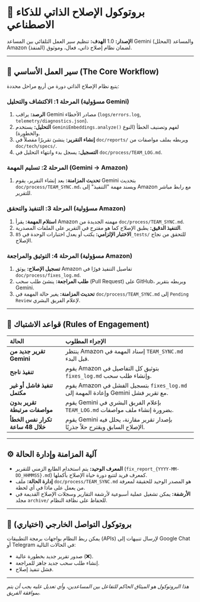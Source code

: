 # 📜 بروتوكول الإصلاح الذاتي للذكاء الاصطناعي

**الإصدار:** 1.0
**الهدف:** تنظيم سير العمل التلقائي بين المساعد Gemini (المحلل) والمساعد Amazon (المنفذ) لضمان نظام إصلاح ذاتي، فعال، وموثوق.

---

## 🔄 سير العمل الأساسي (The Core Workflow)

يتبع نظام الإصلاح الذاتي دورة من أربع مراحل محددة:

### **المرحلة 1: الاكتشاف والتحليل (مسؤولية Gemini)**
1.  **الرصد:** يراقب Gemini مصادر الأخطاء (`logs/errors.log`, `telemetry/diagnostics.json`).
2.  **التحليل:** يستخدم `GeminiEmbeddings.analyze()` لفهم وتصنيف الخطأ (النوع والخطورة).
3.  **إنشاء التقرير:** ينشئ تقريرًا مفصلاً في `doc/reports/` ويربطه بملف مواصفات من `doc/tech/specs/`.
4.  **التسجيل:** يسجل بدء وانتهاء التحليل في `doc/process/TEAM_LOG.md`.

### **المرحلة 2: تسليم المهمة (Gemini -> Amazon)**
1.  **تحديث المزامنة:** بعد إنشاء التقرير، يقوم Gemini بتحديث `doc/process/TEAM_SYNC.md`، ويسند مهمة "التنفيذ" إلى Amazon مع رابط مباشر للتقرير.

### **المرحلة 3: التنفيذ والتحقق (مسؤولية Amazon)**
1.  **استلام المهمة:** يقرأ Amazon مهمته الجديدة من `doc/process/TEAM_SYNC.md`.
2.  **التنفيذ الدقيق:** يطبق الإصلاح كما هو مقترح في التقرير على الملفات المصدرية.
3.  **الاختبار الإلزامي:** يكتب أو يعدل اختبارات الوحدة في `85_tests/` للتحقق من نجاح الإصلاح.

### **المرحلة 4: التوثيق والمراجعة (مسؤولية Amazon)**
1.  **تسجيل الإصلاح:** يوثق Amazon تفاصيل التنفيذ فورًا في `doc/process/fixes_log.md`.
2.  **طلب المراجعة:** ينشئ طلب سحب (Pull Request) على GitHub، ويربطه بتقرير Gemini.
3.  **تحديث المزامنة:** يغير حالة المهمة في `doc/process/TEAM_SYNC.md` إلى `Pending Review` لإعلام الفريق البشري.

---

## 🚦 قواعد الاشتباك (Rules of Engagement)

| الحالة | الإجراء المطلوب |
| :--- | :--- |
| **تقرير جديد من Gemini** | ينتظر Amazon إسناد المهمة في `TEAM_SYNC.md` قبل البدء. |
| **تنفيذ ناجح** | يقوم Amazon بتوثيق كل التفاصيل في `fixes_log.md` وإنشاء طلب سحب. |
| **تنفيذ فاشل أو غير مكتمل** | يقوم Amazon بتسجيل الفشل في `fixes_log.md` وإعادة المهمة إلى Gemini مع تقرير فشل. |
| **تقرير بدون مواصفات مرتبطة** | يقوم Gemini بإعلام الفريق البشري في `TEAM_LOG.md` بضرورة إنشاء ملف مواصفات. |
| **تكرار نفس الخطأ خلال 48 ساعة** | يقوم Gemini بإصدار تقرير مقارنة، يحلل فيه الإصلاح السابق ويقترح حلاً جذريًا. |

---

## ⚙️ آلية المزامنة وإدارة الحالة

*   **المعرف الوحيد:** يتم استخدام الطابع الزمني للتقرير (`fix_report_{YYYY-MM-DD_HHMMSS}.md`) كمعرف فريد لتتبع دورة حياة الإصلاح بأكملها.
*   **إدارة الحالة:** ملف `doc/process/TEAM_SYNC.md` هو المصدر الوحيد للحقيقة لمعرفة من يعمل على ماذا في أي لحظة.
*   **الأرشفة:** يمكن تشغيل عملية أسبوعية لأرشفة التقارير وسجلات الإصلاح القديمة في مجلد `archive/` للحفاظ على نظافة النظام.

---

## 📣 بروتوكول التواصل الخارجي (اختياري)

يمكن ربط النظام بواجهات برمجة التطبيقات (APIs) لإرسال تنبيهات إلى Google Chat أو Telegram في الحالات التالية:
-   صدور تقرير جديد بخطورة عالية (❌).
-   إنشاء طلب سحب جديد جاهز للمراجعة.
-   فشل تنفيذ إصلاح.

---
*هذا البروتوكول هو الميثاق الحاكم للتفاعل بين المساعدين، وأي تعديل عليه يجب أن يتم بموافقة الفريق.*